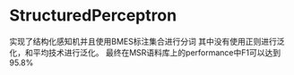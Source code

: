 # StructuredPerceptron
实现了结构化感知机并且使用BMES标注集合进行分词
其中没有使用正则进行泛化，和平均技术进行泛化。
最终在MSR语料库上的performance中F1可以达到95.8%
